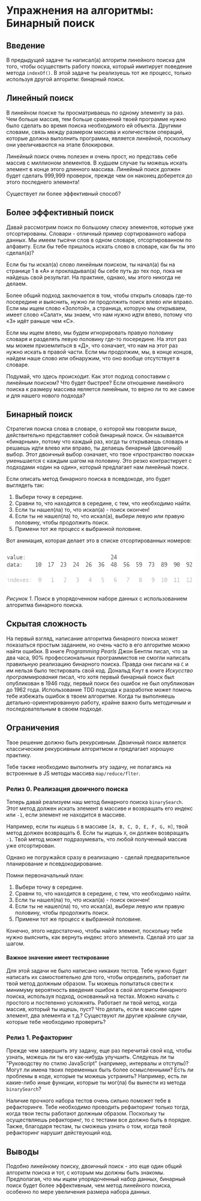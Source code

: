 # Упражнения на алгоритмы: Бинарный поиск

## Введение

В предыдущей задаче ты написал(а) алгоритм линейного поиска для того, чтобы осуществить работу поиска, который имитирует поведение метода `indexOf()`. В этой задаче ты реализуешь тот же процесс, только используя другой алгоритм: бинарный поиск.

## Линейный поиск

В линейном поиске ты просматриваешь по одному элементу за раз. Чем больше массив, тем больше сравнений твоей программе нужно было сделать во время поиска необходимого ей объекта. Другими словами, связь между размером массива и количеством операций, которые должна выполнить программа, является линейной, поскольку они увеличиваются на этапе блокировки.

Линейный поиск очень полезен и очень прост, но представь себе массив с миллионом элементов. В худшем случае ты можешь искать элемент в конце этого длинного массива. Линейный поиск должен будет сделать 999,999 проверок, прежде чем он наконец доберется до этого последнего элемента!

Существует ли более эффективный способ?

## Более эффективный поиск

Давай рассмотрим поиск по большому списку элементов, которые уже отсортированы. Словари - отличный пример сортированного набора данных. Мы имеем тысячи слов в одном словаре, отсортированном по алфавиту. Если бы тебе пришлось искать слово в словаре, как бы ты это сделал(а)?

Если бы ты искал(а) слово линейным поиском, ты начал(а) бы на странице 1 в «А» и прокладывал(а) бы себе путь до тех пор, пока не найдешь свой результат. На практике, однако, мы этого никогда не делаем.

Более общий подход заключается в том, чтобы открыть словарь где-то посередине и выяснить, нужно ли продолжить поиск влево или вправо. Если мы ищем слово «Золотой», а страница, которую мы открываем, имеет слово «Салат», мы знаем, что нам нужно идти влево, потому что «З» идёт раньше чем «С».

Если мы ищем влево, мы будем игнорировать правую половину словаря и разделять левую половину где-то посередине. На этот раз мы можем приземлиться в «Д», что означает, что нам на этот раз нужно искать в правой части. Если мы продолжим, мы, в конце концов, найдем наше слово или обнаружим, что оно вообще отсутствует в словаре.

Подумай, что здесь происходит. Как этот подход сопоставим с линейным поиском? Что будет быстрее? Если отношение линейного поиска к размеру массива является линейным, то верно ли то же самое и для нашего нового подхода?


## Бинарный поиск

Стратегия поиска слова в словаре, о которой мы говорили выше, действительно представляет собой бинарный поиск. Он называется «бинарным», потому что каждый раз, когда ты открываешь словарь и решаешь идти влево или вправо, ты делаешь бинарный (двоичный) выбор. Этот двоичный выбор означает, что твое «пространство поиска» уменьшается с каждым шагом на половину. Это резко контрастирует с подходами «один на один», который предлагает нам линейный поиск.

Если описать метод бинарного поиска в псевдокоде, это будет выглядеть так:

1. Выбери точку в середине.
2. Сравни то, что находится в середине, с тем, что необходимо найти.
3. Если ты нашел(ла) то, что искал(а) - поиск окончен!
4. Если ты не нашел(ла) то, что искал(а), выбери левую или правую половину, чтобы продолжить поиск.
5. Примени тот же процесс к выбранной половине.

Вот анимация, которая делает это в списке отсортированных номеров:

![анимация бинарного поиска](readme-assets/binary-search.gif)

*Рисунок 1*. Поиск в упорядоченном наборе данных с использованием алгоритма бинарного поиска.


## Скрытая сложность

На первый взгляд, написание алгоритма бинарного поиска может показаться простым заданием, но очень часто в его алгоритме можно найти ошибки. В книге *Programming Pearls* Джон Бентли писал, что за два часа, 90% профессиональных программистов не смогли написать правильную реализацию бинарного поиска. Правда они писали на `C` и им нельзя было тестировать свой код. Дональд Кнут в книге *Искусство программирования* писал, что хотя первый бинарный поиск был опубликован в 1946 году, первый поиск без ошибок не был опубликован до 1962 года. Использование TDD подхода к разработке может помочь тебе избежать ошибок в твоем алгоритме.
Когда ты выполняешь детально-ориентированную работу, крайне важно быть методичным и последовательным в своем подходе.

## Ограничения

Твое решение должно быть рекурсивным. Двоичный поиск является классическим рекурсивным алгоритмом и предлагает хорошую практику.

Тебе также необходимо выполнить эту задачу, не полагаясь на встроенные в JS методы массива `map/reduce/flter`.

### Релиз 0. Реализация двоичного поиска

Теперь давай реализуем наш метод бинарного поиска `binarySearch`. Этот метод должен искать элемент в массиве и возвращать его индекс или `-1`, если элемент не находится в массиве.

Например, если ты ищешь `G` в массиве `[A, B, C, D, E, F, G, H]`, твой метод должен возвращать 6. Если ты ищешь `X`, он должен возвращать `-1`. Твой метод может подразумевать, что любой полученный массив уже отсортирован.

Однако не погружайся сразу в реализацию - сделай предварительное планирование и псевдокодирование.

Помни первоначальный план:

1. Выбери точку в середине.
2. Сравни то, что находится в середине, с тем, что необходимо найти.
3. Если ты нашел(ла) то, что искал(а) - поиск окончен!
4. Если ты не нашел(ла) то, что искал(а), выбери левую или правую половину, чтобы продолжить поиск.
5. Примени тот же процесс к выбранной половине.

Конечно, этого недостаточно, чтобы найти элемент, поскольку тебе нужно выяснить, как вернуть индекс этого элемента. Сделай это шаг за шагом.

#### Важное значение имеет тестирование

Для этой задачи не было написано никаких тестов. Тебе нужно будет написать их самостоятельно для того, чтобы определить, работает ли твой метод должным образом. Ты можешь попытаться свести к минимуму вероятность введения ошибок в свой алгоритм бинарного поиска, используя подход, основанный на тестах. Можно начать с простого и постепенно усложнять. Работает ли твой метод, когда массив, который ты ищешь, пуст? Что делать, если в массиве один элемент, два элемента и т.д.? Существуют ли другие крайние случаи, которые тебе необходимо проверить?

### Релиз 1. Рефакторинг

Прежде чем завершить эту задачу, еще раз перечитай свой код, чтобы узнать, можешь ли ты его как-нибудь улучшить. Следуешь ли ты "Руководству по стилю JavaScript" (например, интервалы и отступы)? Могут ли имена твоих переменных быть более осмысленными? Есть ли проблемы в коде, которые ты можешь устранить? Например, есть ли какие-либо иные функции, которые ты мог(ла) бы вынести из метода `binarySearch`?

Наличие прочного набора тестов очень сильно поможет тебе в рефакторинге. Тебе необходимо проводить рефакторинг только тогда, когда твои тесты работают должным образом. Поскольку ты осуществляешь рефакторинг, то с тестами все должно быть в порядке. Также, благодаря тестам, ты сможешь узнать о том, когда твой рефакторинг нарушит действующий код.

## Выводы

Подобно линейному поиску, двоичный поиск - это еще один общий алгоритм поиска и тот, с которым мы должны быть знакомы. Предполагая, что мы ищем упорядоченный набор данных, бинарный поиск будет более эффективным, чем метод линейного поиска, особенно по мере увеличения размера набора данных.
